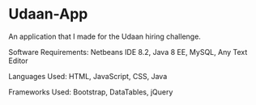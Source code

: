 # Udaan-App
An application that I made for the Udaan hiring challenge.

Software Requirements: Netbeans IDE 8.2, Java 8 EE, MySQL, Any Text Editor

Languages Used: HTML, JavaScript, CSS, Java

Frameworks Used: Bootstrap, DataTables, jQuery

